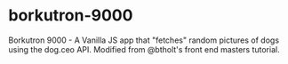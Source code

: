 # borkutron-9000
Borkutron 9000 - A Vanilla JS app that "fetches" random pictures of dogs using the dog.ceo API. Modified from @btholt's front end masters tutorial.
